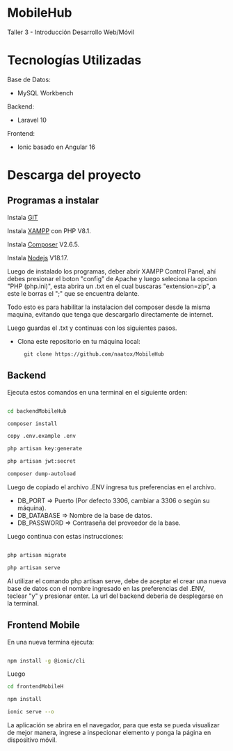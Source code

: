 # MobileHub

Taller 3 - Introducción Desarrollo Web/Móvil



Tecnologías Utilizadas
================================================================================================================
Base de Datos:
- MySQL Workbench
  
Backend:
- Laravel 10
  
Frontend:
- Ionic basado en Angular 16

Descarga del proyecto
================================================================================================================
## Programas a instalar

Instala [GIT](https://git-scm.com/downloads)

Instala [XAMPP](https://www.apachefriends.org/es/index.html) con PHP V8.1.

Instala [Composer](https://getcomposer.org/download/) V2.6.5.

Instala [Nodejs](https://nodejs.org/en) V18.17.

Luego de instalado los programas, deber abrir XAMPP Control Panel, ahí debes presionar el boton "config" de Apache y luego seleciona la opcion "PHP (php.ini)", esta abrira un .txt en el cual buscaras "extension=zip", a este le borras el ";" que se encuentra delante.

Todo esto es para habilitar la instalacion del composer desde la misma maquina, evitando que tenga que descargarlo directamente de internet.

Luego guardas el .txt y continuas con los siguientes pasos.

- Clona este repositorio en tu máquina local: 

		git clone https://github.com/naatox/MobileHub


## Backend
Ejecuta estos comandos en una terminal en el siguiente orden:
```bash

cd backendMobileHub

composer install

copy .env.example .env

php artisan key:generate

php artisan jwt:secret

composer dump-autoload


```
Luego de copiado el archivo .ENV ingresa tus preferencias en el archivo.
- DB_PORT => Puerto (Por defecto 3306, cambiar a 3306 o según su máquina).
- DB_DATABASE => Nombre de la base de datos.
- DB_PASSWORD => Contraseña del proveedor de la base.


Luego continua con estas instrucciones:
```bash

php artisan migrate

php artisan serve
```
Al utilizar el comando php artisan serve, debe de aceptar el crear una nueva base de datos con el nombre ingresado en las preferencias del .ENV, teclear "y" y presionar enter.
La url del backend deberia de desplegarse en la terminal.

## Frontend Mobile
En una nueva termina ejecuta:
```bash

npm install -g @ionic/cli

```
Luego
```bash
cd frontendMobileH

npm install 

ionic serve --o
```
La aplicación se abrira en el navegador, para que esta se pueda visualizar de mejor manera, ingrese a inspecionar elemento y ponga la página en dispositivo móvil.

